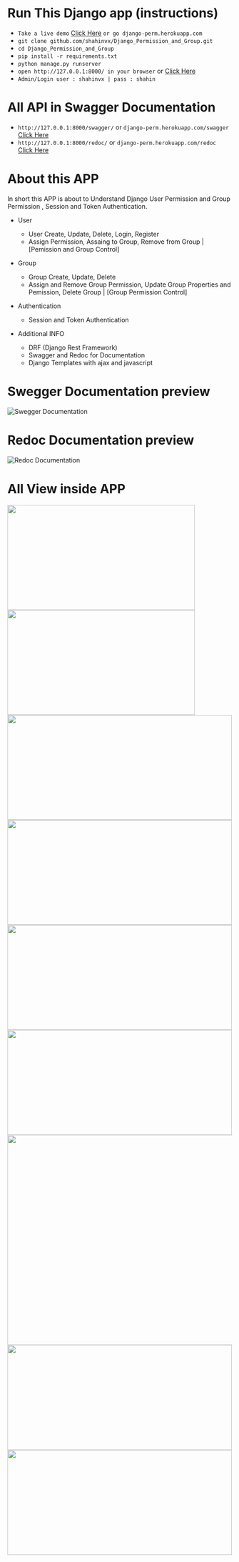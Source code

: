 # Run This Django app (instructions)

- `Take a live demo`  [Click Here](https://django-perm.herokuapp.com/ "Heroku APP Demo") `or go django-perm.herokuapp.com`
- `git clone github.com/shahinvx/Django_Permission_and_Group.git`
- `cd Django_Permission_and_Group`
- `pip install -r requirements.txt`
- `python manage.py runserver`
- `open http://127.0.0.1:8000/ in your browser` or [Click Here](https://django-perm.herokuapp.com/ "Heroku APP Demo")
- `Admin/Login user : shahinvx | pass : shahin `

# All API in Swagger Documentation

- `http://127.0.0.1:8000/swagger/` or `django-perm.herokuapp.com/swagger` [Click Here](https://django-perm.herokuapp.com/swagger "Swagger API DOC")
- `http://127.0.0.1:8000/redoc/` or `django-perm.herokuapp.com/redoc` [Click Here](https://django-perm.herokuapp.com/redoc "Redoc API DOC")

# About this APP

In short this APP is about to Understand Django User Permission and Group Permission , Session and Token Authentication.

- User
  - User Create, Update, Delete, Login, Register 
  - Assign Permission, Assaing to Group, Remove from Group | [Pemission and Group Control]
  
- Group
  - Group Create, Update, Delete
  - Assign and Remove Group Permission, Update Group Properties and Pemission, Delete Group | [Group Permission Control]
  
- Authentication
  - Session and Token Authentication
  
- Additional INFO
  - DRF (Django Rest Framework)
  - Swagger and Redoc for Documentation
  - Django Templates with ajax and javascript

# Swegger Documentation preview

![Swegger Documentation](/Screen_Doc/all_api.png)

# Redoc Documentation preview

![Redoc Documentation](/Screen_Doc/redoc_2.PNG)

# All View inside APP

<img src="/Screen_Doc/login.png" width="420" height="235"> <img src="/Screen_Doc/register.png" width="420" height="235">
<img src="/Screen_Doc/home.PNG" width="503" height="235"> <img src="/Screen_Doc/group.png" width="503" height="235">
<img src="/Screen_Doc/perm_off.png" width="503" height="235"> <img src="/Screen_Doc/perm_on.png" width="503" height="235">
<img src="/Screen_Doc/user_control.png" width="1006" height="470"> 
<img src="/Screen_Doc/update_info.png" width="503" height="235"> <img src="/Screen_Doc/del_confirm.png" width="503" height="235">
